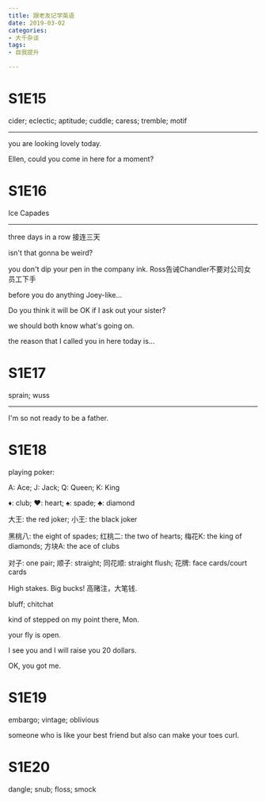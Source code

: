 ```yaml
---
title: 跟老友记学英语
date: 2019-03-02
categories:
- 大千杂谈
tags:
- 自我提升

---
```


# S1E15

cider; eclectic; aptitude; cuddle; caress; tremble; motif   

---

you are looking lovely today.

Ellen, could you come in here for a moment?

# S1E16

Ice Capades 

---

three days in a row 接连三天

isn't that gonna be weird?

you don't dip your pen in the company ink. Ross告诫Chandler不要对公司女员工下手

before you do anything Joey-like... 

Do you think it will be OK if I ask out your sister?

we should both know what's going on.

the reason that I called you in here today is...

# S1E17

sprain; wuss	

---

I'm so not ready to be a father.

# S1E18

playing poker:

A: Ace; J: Jack; Q: Queen; K: King

♦: club; ♥: heart; ♠: spade; ♣: diamond

大王: the red joker; 小王: the black joker

黑桃八: the eight of spades; 红桃二: the two of hearts; 梅花K: the king of diamonds; 方块A: the ace of clubs

对子: one pair; 顺子: straight; 同花顺: straight flush; 花牌: face cards/court cards

High stakes. Big bucks! 高赌注，大笔钱.

bluff; chitchat

kind of stepped on my point there, Mon.

your fly is open.

I see you and I will raise you 20 dollars.

OK, you got me.

# S1E19

embargo; vintage; oblivious

someone who is like your best friend but also can make your toes curl.

# S1E20

dangle; snub; floss; smock





 





